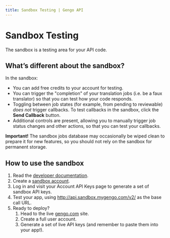 ```yaml
---
title: Sandbox Testing | Gengo API
---
```


# Sandbox Testing

The sandbox is a testing area for your API code.

## What’s different about the sandbox?
In the sandbox:

* You can add free credits to your account for testing.
* You can trigger the "completion" of your translation jobs (i.e. be a faux translator) so that you can test how your code responds.
* Toggling between job states (for example, from pending to reviewable) _does not_ trigger callbacks. To test callbacks in the sandbox, click the __Send Callback__ button.
* Additional controls are present, allowing you to manually trigger job status changes and other actions, so that you can test your callbacks.

__Important!__ The sandbox jobs database may occasionally be wiped clean to prepare it for new features, so you should not rely on the sandbox for permanent storage.

## How to use the sandbox

1. Read the <a href="/">developer documentation</a>.
2. Create a <a href="http://sandbox.mygengo.com">sandbox account</a>.
3. Log in and visit your Account API Keys page to generate a set of sandbox API keys.
4. Test your app, using http://api.sandbox.mygengo.com/v2/ as the base call URL.
5. Ready to deploy? 
	1. Head  to the live <a href="http://gengo.com">gengo.com</a> site. 
	2. Create a full user account.
	3. Generate a set of live API keys (and remember to paste them into your app!).

